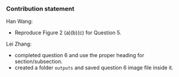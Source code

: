 ### Contribution statement

Han Wang:

* Reproduce Figure 2 (a)(b)(c) for Question 5. 

Lei Zhang:

* completed question 6 and use the proper heading for section/subsection.
* created a folder `outputs` and saved question 6 image file inside it. 

